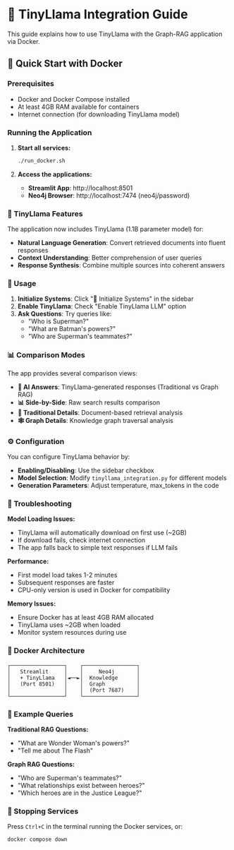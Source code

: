 # 🤖 TinyLlama Integration Guide

This guide explains how to use TinyLlama with the Graph-RAG application via Docker.

## 🚀 Quick Start with Docker

### Prerequisites
- Docker and Docker Compose installed
- At least 4GB RAM available for containers
- Internet connection (for downloading TinyLlama model)

### Running the Application

1. **Start all services:**
   ```bash
   ./run_docker.sh
   ```

2. **Access the applications:**
   - **Streamlit App**: http://localhost:8501
   - **Neo4j Browser**: http://localhost:7474 (neo4j/password)

### 🧠 TinyLlama Features

The application now includes TinyLlama (1.1B parameter model) for:

- **Natural Language Generation**: Convert retrieved documents into fluent responses
- **Context Understanding**: Better comprehension of user queries
- **Response Synthesis**: Combine multiple sources into coherent answers

### 🎯 Usage

1. **Initialize Systems**: Click "🚀 Initialize Systems" in the sidebar
2. **Enable TinyLlama**: Check "Enable TinyLlama LLM" option
3. **Ask Questions**: Try queries like:
   - "Who is Superman?"
   - "What are Batman's powers?"
   - "Who are Superman's teammates?"

### 📊 Comparison Modes

The app provides several comparison views:

- **🤖 AI Answers**: TinyLlama-generated responses (Traditional vs Graph RAG)
- **📊 Side-by-Side**: Raw search results comparison
- **📄 Traditional Details**: Document-based retrieval analysis
- **🕸️ Graph Details**: Knowledge graph traversal analysis

### ⚙️ Configuration

You can configure TinyLlama behavior by:

- **Enabling/Disabling**: Use the sidebar checkbox
- **Model Selection**: Modify `tinyllama_integration.py` for different models
- **Generation Parameters**: Adjust temperature, max_tokens in the code

### 🔧 Troubleshooting

**Model Loading Issues:**
- TinyLlama will automatically download on first use (~2GB)
- If download fails, check internet connection
- The app falls back to simple text responses if LLM fails

**Performance:**
- First model load takes 1-2 minutes
- Subsequent responses are faster
- CPU-only version is used in Docker for compatibility

**Memory Issues:**
- Ensure Docker has at least 4GB RAM allocated
- TinyLlama uses ~2GB when loaded
- Monitor system resources during use

### 🐳 Docker Architecture

```
┌─────────────────┐    ┌─────────────────┐
│   Streamlit     │    │     Neo4j       │
│   + TinyLlama   │◄──►│  Knowledge      │
│   (Port 8501)   │    │  Graph          │
│                 │    │  (Port 7687)    │
└─────────────────┘    └─────────────────┘
```

### 📝 Example Queries

**Traditional RAG Questions:**
- "What are Wonder Woman's powers?"
- "Tell me about The Flash"

**Graph RAG Questions:**
- "Who are Superman's teammates?"
- "What relationships exist between heroes?"
- "Which heroes are in the Justice League?"

### 🔄 Stopping Services

Press `Ctrl+C` in the terminal running the Docker services, or:

```bash
docker compose down
```
